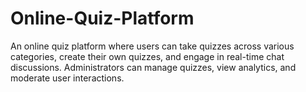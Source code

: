 # Online-Quiz-Platform

An online quiz platform where users can take quizzes across various categories, create their own quizzes, and engage in real-time chat discussions. Administrators can manage quizzes, view analytics, and moderate user interactions.